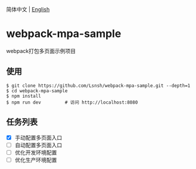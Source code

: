简体中文 | [English][1]

# webpack-mpa-sample

webpack打包多页面示例项目

## 使用

``` shell
$ git clone https://github.com/Lsnsh/webpack-mpa-sample.git --depth=1
$ cd webpack-mpa-sample
$ npm install
$ npm run dev         # 访问 http://localhost:8080
```

## 任务列表

- [x] 手动配置多页面入口
- [ ] 自动配置多页面入口
- [ ] 优化开发环境配置
- [ ] 优化生产环境配置

[1]: ./README.en-US.md